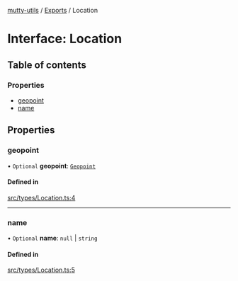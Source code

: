 [mutty-utils](../README.md) / [Exports](../modules.md) / Location

# Interface: Location

## Table of contents

### Properties

- [geopoint](Location.md#geopoint)
- [name](Location.md#name)

## Properties

### geopoint

• `Optional` **geopoint**: [`Geopoint`](Geopoint.md)

#### Defined in

[src/types/Location.ts:4](https://github.com/jonlaing/mutty-utils/blob/d7d0eb8/src/types/Location.ts#L4)

___

### name

• `Optional` **name**: ``null`` \| `string`

#### Defined in

[src/types/Location.ts:5](https://github.com/jonlaing/mutty-utils/blob/d7d0eb8/src/types/Location.ts#L5)
